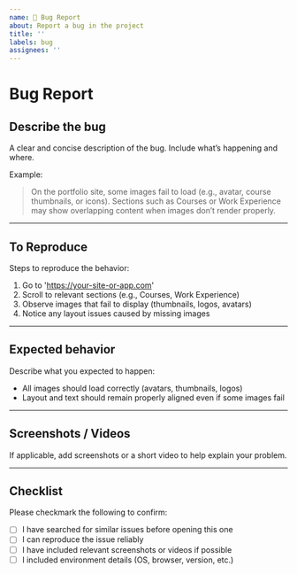 ```yaml
---
name: 🐛 Bug Report
about: Report a bug in the project
title: ''
labels: bug
assignees: ''
---
```


# Bug Report

## Describe the bug
A clear and concise description of the bug. Include what’s happening and where.

Example:  
> On the portfolio site, some images fail to load (e.g., avatar, course thumbnails, or icons). Sections such as Courses or Work Experience may show overlapping content when images don’t render properly.

---

## To Reproduce
Steps to reproduce the behavior:

1. Go to 'https://your-site-or-app.com'
2. Scroll to relevant sections (e.g., Courses, Work Experience)
3. Observe images that fail to display (thumbnails, logos, avatars)
4. Notice any layout issues caused by missing images

---

## Expected behavior
Describe what you expected to happen:  

- All images should load correctly (avatars, thumbnails, logos)  
- Layout and text should remain properly aligned even if some images fail

---

## Screenshots / Videos
If applicable, add screenshots or a short video to help explain your problem.

---

## Checklist
Please checkmark the following to confirm:

- [ ] I have searched for similar issues before opening this one  
- [ ] I can reproduce the issue reliably  
- [ ] I have included relevant screenshots or videos if possible  
- [ ] I included environment details (OS, browser, version, etc.)  
